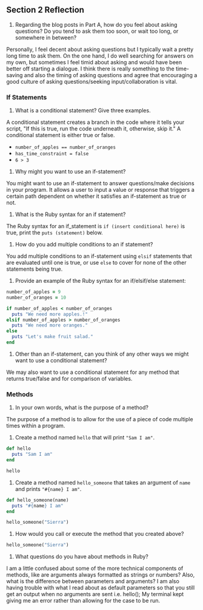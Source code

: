 ## Section 2 Reflection

1. Regarding the blog posts in Part A, how do you feel about asking questions? Do you tend to ask them too soon, or wait too long, or somewhere in between?

Personally, I feel decent about asking questions but I typically wait a pretty long time to ask them. On the one hand, I do well searching for answers on my own, but sometimes I feel timid about asking and would have been better off starting a dialogue. I think there is really something to the time-saving and also the timing of asking questions and agree that encouraging a good culture of asking questions/seeking input/collaboration is vital.

### If Statements

1. What is a conditional statement? Give three examples.

A conditional statement creates a branch in the code where it tells your script, "If this is true, run the code underneath it, otherwise, skip it." A conditional statement is either true or false.
  + `number_of_apples == number_of_oranges`
  + `has_time_constraint = false`
  + `6 > 3`

1. Why might you want to use an if-statement?

You might want to use an if-statement to answer questions/make decisions in your program. It allows a user to input a value or response that triggers a certain path dependent on whether it satisfies an if-statement as true or not.

1. What is the Ruby syntax for an if statement?

The Ruby syntax for an if_statement is `if (insert conditional here)` is true, print the `puts (statement)` below.

1. How do you add multiple conditions to an if statement?

You add multiple conditions to an if-statement using `elsif` statements that are evaluated until one is true, or use `else` to cover for none of the other statements being true.

1. Provide an example of the Ruby syntax for an if/elsif/else statement:

```ruby
number_of_apples = 9
number_of_oranges = 10

if number_of_apples < number_of_oranges
  puts "We need more apples.!"
elsif number_of_apples > number_of_oranges
  puts "We need more oranges."
else
  puts "Let's make fruit salad."
end
```

1. Other than an if-statement, can you think of any other ways we might want to use a conditional statement?

We may also want to use a conditional statement for any method that returns true/false and for comparison of variables.

### Methods

1. In your own words, what is the purpose of a method?

The purpose of a method is to allow for the use of a piece of code multiple times within a program.

1. Create a method named `hello` that will print `"Sam I am"`.

```ruby
def hello
  puts "Sam I am"
end

hello
```

1. Create a method named `hello_someone` that takes an argument of `name` and prints `"#{name} I am"`.

```Ruby
def hello_someone(name)
  puts "#{name} I am"
end

hello_someone("Sierra")
```

1. How would you call or execute the method that you created above?

```Ruby
hello_someone("Sierra")
```

1. What questions do you have about methods in Ruby?

I am a little confused about some of the more technical components of methods, like are arguments always formatted as strings or numbers? Also, what is the difference between parameters and arguments? I am also having trouble with what I read about as default parameters so that you still get an output when no arguments are sent i.e. hello(); My terminal kept giving me an error rather than allowing for the case to be run. 
